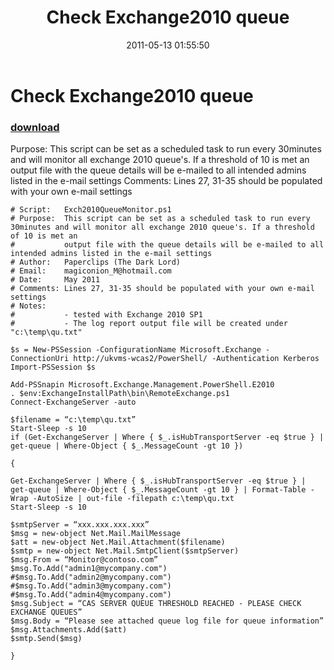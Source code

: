 ﻿---
pid:            2674
poster:         Marcel
title:          Check Exchange2010 queue
date:           2011-05-13 01:55:50
format:         posh
parent:         0
parent:         0

---

# Check Exchange2010 queue

### [download](2674.ps1)

Purpose:  This script can be set as a scheduled task to run every 30minutes and will monitor all exchange 2010 queue's. If a threshold of 10 is met an output file with the queue details will be e-mailed to all intended admins listed in the e-mail settings
Comments: Lines 27, 31-35 should be populated with your own e-mail settings

```posh
# Script:	Exch2010QueueMonitor.ps1
# Purpose:  This script can be set as a scheduled task to run every 30minutes and will monitor all exchange 2010 queue's. If a threshold of 10 is met an 
#			output file with the queue details will be e-mailed to all intended admins listed in the e-mail settings
# Author:   Paperclips (The Dark Lord)
# Email:	magiconion_M@hotmail.com
# Date:     May 2011
# Comments: Lines 27, 31-35 should be populated with your own e-mail settings
# Notes:    
#			- tested with Exchange 2010 SP1
#			- The log report output file will be created under "c:\temp\qu.txt"

$s = New-PSSession -ConfigurationName Microsoft.Exchange -ConnectionUri http://ukvms-wcas2/PowerShell/ -Authentication Kerberos
Import-PSSession $s

Add-PSSnapin Microsoft.Exchange.Management.PowerShell.E2010
. $env:ExchangeInstallPath\bin\RemoteExchange.ps1
Connect-ExchangeServer -auto

$filename = “c:\temp\qu.txt”
Start-Sleep -s 10
if (Get-ExchangeServer | Where { $_.isHubTransportServer -eq $true } | get-queue | Where-Object { $_.MessageCount -gt 10 })

{

Get-ExchangeServer | Where { $_.isHubTransportServer -eq $true } | get-queue | Where-Object { $_.MessageCount -gt 10 } | Format-Table -Wrap -AutoSize | out-file -filepath c:\temp\qu.txt
Start-Sleep -s 10

$smtpServer = “xxx.xxx.xxx.xxx”
$msg = new-object Net.Mail.MailMessage
$att = new-object Net.Mail.Attachment($filename)
$smtp = new-object Net.Mail.SmtpClient($smtpServer)
$msg.From = “Monitor@contoso.com”
$msg.To.Add("admin1@mycompany.com")
#$msg.To.Add("admin2@mycompany.com")
#$msg.To.Add("admin3@mycompany.com")
#$msg.To.Add("admin4@mycompany.com")
$msg.Subject = “CAS SERVER QUEUE THRESHOLD REACHED - PLEASE CHECK EXCHANGE QUEUES”
$msg.Body = “Please see attached queue log file for queue information”
$msg.Attachments.Add($att)
$smtp.Send($msg)

}
```
